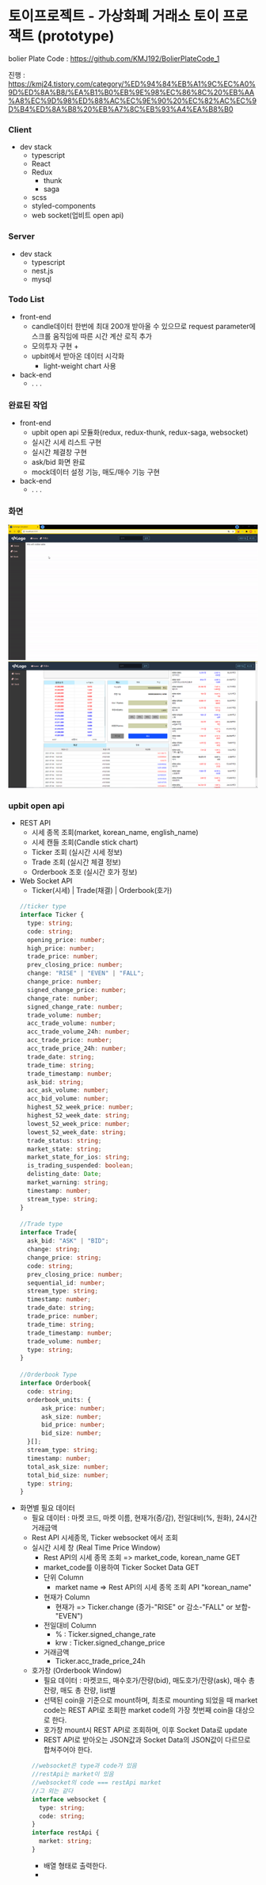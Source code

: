 # 토이프로젝트 - 가상화폐 거래소 토이 프로잭트 (prototype)

bolier Plate Code : https://github.com/KMJ192/BolierPlateCode_1

진행 : https://kmj24.tistory.com/category/%ED%94%84%EB%A1%9C%EC%A0%9D%ED%8A%B8/%EA%B1%B0%EB%9E%98%EC%86%8C%20%EB%AA%A8%EC%9D%98%ED%88%AC%EC%9E%90%20%EC%82%AC%EC%9D%B4%ED%8A%B8%20%EB%A7%8C%EB%93%A4%EA%B8%B0

### Client
- dev stack
  - typescript
  - React
  - Redux
    + thunk
    + saga
  - scss
  - styled-components
  - web socket(업비트 open api)

### Server
- dev stack
  - typescript
  - nest.js
  - mysql

### Todo List
- front-end
  - candle데이터 한번에 최대 200개 받아올 수 있으므로 request parameter에 스크롤 움직임에 따른 시간 계산 로직 추가
  - 모의투자 구현
    + 
  - upbit에서 받아온 데이터 시각화
    + light-weight chart 사용
- back-end
  - . . .

### 완료된 작업
- front-end
  - upbit open api 모듈화(redux, redux-thunk, redux-saga, websocket)
  - 실시간 시세 리스트 구현
  - 실시간 체결창 구현
  - ask/bid 화면 완료
  - mock데이터 설정 기능, 매도/매수 기능 구현
- back-end
  - . . .

### 화면
![sample](./a-progress/sample.gif)
![sample2](./a-progress/screen.png)

### upbit open api
- REST API
  + 시세 종목 조회(market, korean_name, english_name)
  + 시세 캔들 조회(Candle stick chart)
  + Ticker 조회 (실시간 시세 정보)
  + Trade 조회 (실시간 체결 정보)
  + Orderbook 조호 (실시간 호가 정보)
- Web Socket API
  + Ticker(시세) | Trade(채결) | Orderbook(호가)
  ```ts
  //ticker type
  interface Ticker {
    type: string;
    code: string;
    opening_price: number;
    high_price: number;
    trade_price: number;
    prev_closing_price: number;
    change: "RISE" | "EVEN" | "FALL";
    change_price: number;
    signed_change_price: number;
    change_rate: number;
    signed_change_rate: number;
    trade_volume: number;
    acc_trade_volume: number;
    acc_trade_volume_24h: number;
    acc_trade_price: number;
    acc_trade_price_24h: number;
    trade_date: string;
    trade_time: string;
    trade_timestamp: number;
    ask_bid: string;
    acc_ask_volume: number;
    acc_bid_volume: number;
    highest_52_week_price: number;
    highest_52_week_date: string;
    lowest_52_week_price: number;
    lowest_52_week_date: string;
    trade_status: string;
    market_state: string;
    market_state_for_ios: string;
    is_trading_suspended: boolean;
    delisting_date: Date;
    market_warning: string;
    timestamp: number;
    stream_type: string;
  }

  //Trade type
  interface Trade{
    ask_bid: "ASK" | "BID";
    change: string;
    change_price: string;
    code: string;
    prev_closing_price: number;
    sequential_id: number;
    stream_type: string;
    timestamp: number;
    trade_date: string;
    trade_price: number;
    trade_time: string;
    trade_timestamp: number;
    trade_volume: number;
    type: string;
  }

  //Orderbook Type
  interface Orderbook{
    code: string;
    orderbook_units: {
        ask_price: number;
        ask_size: number;
        bid_price: number;
        bid_size: number;
    }[];
    stream_type: string;
    timestamp: number;
    total_ask_size: number;
    total_bid_size: number;
    type: string;
  }
  ```
- 화면별 필요 데이터
  + 필요 데이터 : 마켓 코드, 마켓 이름, 현재가(증/감), 전일대비(%, 원화), 24시간 거래금액 
  + Rest API 시세종목, Ticker websocket 에서 조회
  + 실시간 시세 창 (Real Time Price Window)
    - Rest API의 시세 종목 조회 => market_code, korean_name GET
    - market_code를 이용하여 Ticker Socket Data GET
    - 단위 Column
      + market name => Rest API의 시세 종목 조회 API "korean_name"
    - 현재가 Column
      + 현재가 => Ticker.change (증가-"RISE" or 감소-"FALL" or 보합-"EVEN")
    - 전일대비 Column
      + % : Ticker.signed_change_rate
      + krw : Ticker.signed_change_price
    - 거래금액
      + Ticker.acc_trade_price_24h
  + 호가창 (Orderbook Window)
    - 필요 데이터 : 마켓코드, 매수호가/잔량(bid), 매도호가/잔량(ask), 매수 총 잔량, 매도 총 잔량, list별 
    - 선택된 coin을 기준으로 mount하며, 최초로 mounting 되었을 때 market code는 REST API로 조회한 market code의 가장 첫번째 coin을 대상으로 한다.
    - 호가창 mount시 REST API로 조회하며, 이후 Socket Data로 update
    - REST API로 받아오는 JSON값과 Socket Data의 JSON값이 다르므로 합쳐주어야 한다.
    ```ts
    //websocket은 type과 code가 있음
    //restApi는 market이 있음
    //websocket의 code === restApi market
    //그 외는 같다
    interface websocket {
      type: string;
      code: string;
    }
    interface restApi {
      market: string;
    }
    ```
    - 배열 형태로 출력한다.
    - 
